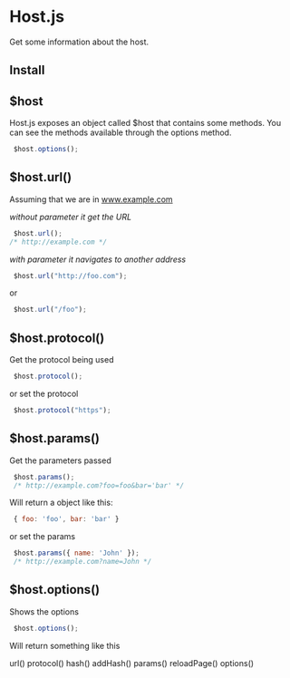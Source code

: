 # Host.js
Get some information about the host.

## Install


## $host
  Host.js exposes an object called $host that contains some methods.
  You can see the methods available through  the options method.

```js
 $host.options();
```

## $host.url(<path>)
  Assuming that we are in www.example.com

*without parameter it get the URL*
```js
 $host.url();
/* http://example.com */
```
*with parameter it navigates to another address*
```js
 $host.url("http://foo.com");
```
or

```js
 $host.url("/foo");
```

## $host.protocol(<protocol>)
  Get the protocol being used

```js
 $host.protocol();
```
or set the protocol

```js
 $host.protocol("https");
```

## $host.params()
  Get the parameters passed

```js
 $host.params();
 /* http://example.com?foo=foo&bar='bar' */
```

Will return a object like this:

```js
 { foo: 'foo', bar: 'bar' }
```

or set the params

```js
 $host.params({ name: 'John' });
 /* http://example.com?name=John */
```


## $host.options()
Shows the options
```js
 $host.options();
```
Will return something like this

url()
protocol()
hash()
addHash()
params()
reloadPage()
options()




